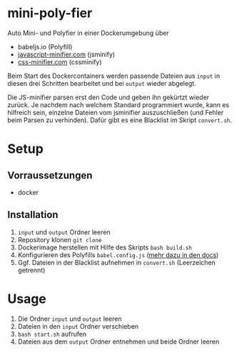 # mini-poly-fier
Auto Mini- und Polyfier in einer Dockerumgebung über

- babeljs.io (Polyfill)
- <a href="javascript-minifier.com">javascript-minifier.com</a> (jsminify)
- <a href="css-minifier.com">css-minifier.com</a> (cssminify)

Beim Start des Dockercontainers werden passende Dateien aus `input` in diesen drei Schritten bearbeitet und bei `output` wieder abgelegt.

Die JS-minifier parsen erst den Code und geben ihn gekürtzt wieder zurück. Je nachdem nach welchem Standard programmiert wurde, kann es hilfreich sein, einzelne Dateien vom jsminifier auszuschließen (und Fehler beim Parsen zu verhinden). Dafür gibt es eine Blacklist im Skript `convert.sh`.

# Setup

## Vorraussetzungen

- docker

## Installation

1. `input` und `output` Ordner leeren
1. Repository klonen `git clone`
2. Dockerimage herstellen mit Hilfe des Skripts `bash build.sh`
3. Konfigurieren des Polyfills `babel.config.js` (<a href="https://babeljs.io/docs/en/options">mehr dazu in den docs</a>)
4. Ggf. Dateien in der Blacklist aufnehmen in `convert.sh` (Leerzeichen getrennt)

# Usage

1. Die Ordner `input` und `output` leeren
2. Dateien in den `input` Ordner verschieben
3. `bash start.sh` aufrufen
4. Dateien aus dem `output` Ordner entnehmen und beide Ordner leeren
